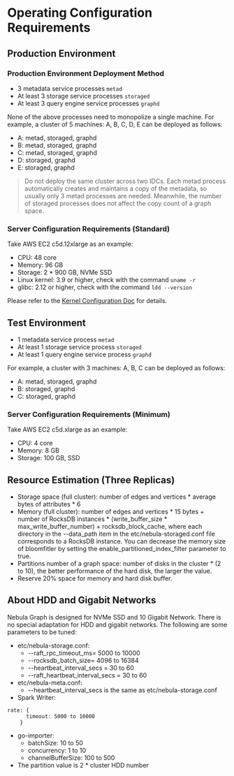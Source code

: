# Operating Configuration Requirements

## Production Environment

### Production Environment Deployment Method

* 3 metadata service processes `metad`
* At least 3 storage service processes `storaged`
* At least 3 query engine service processes `graphd`

None of the above processes need to monopolize a single machine. For example, a cluster of 5 machines: A, B, C, D, E can be deployed as follows:

* A: metad, storaged, graphd
* B: metad, storaged, graphd
* C: metad, storaged, graphd
* D: storaged, graphd
* E: storaged, graphd

> Do not deploy the same cluster across two IDCs.
> Each metad process automatically creates and maintains a copy of the metadata, so usually only 3 metad processes are needed. Meanwhile, the number of storaged processes does not affect the copy count of a graph space.

### Server Configuration Requirements (Standard)

Take AWS EC2 c5d.12xlarge as an example:

* CPU: 48 core
* Memory: 96 GB
* Storage: 2 * 900 GB, NVMe SSD
* Linux kernel: 3.9 or higher, check with the command `uname -r`
* glibc: 2.12 or higher, check with the command `ldd --version`

Please refer to the [Kernel Configuration Doc](./7.kernel-config.md) for details.

## Test Environment

* 1 metadata service process `metad`
* At least 1 storage service process `storaged`
* At least 1 query engine service process `graphd`

For example, a cluster with 3 machines: A, B, C can be deployed as follows:

* A: metad, storaged, graphd
* B: storaged, graphd
* C: storaged, graphd

### Server Configuration Requirements (Minimum)

Take AWS EC2 c5d.xlarge as an example:

* CPU: 4 core
* Memory: 8 GB
* Storage: 100 GB, SSD

## Resource Estimation (Three Replicas)

* Storage space (full cluster): number of edges and vertices * average bytes of attributes * 6
* Memory (full cluster): number of edges and vertices * 15 bytes + number of RocksDB instances * (write_buffer_size * max_write_buffer_number) + rocksdb_block_cache, where each directory in the --data_path item in the etc/nebula-storaged.conf file corresponds to a RocksDB instance. You can decrease the memory size of bloomfitler by setting the enable_partitioned_index_filter parameter to true.
* Partitions number of a graph space: number of disks in the cluster * (2 to 10), the better performance of the hard disk, the larger the value.
* Reserve 20% space for memory and hard disk buffer.

## About HDD and Gigabit Networks

Nebula Graph is designed for NVMe SSD and 10 Gigabit Network. There is no special adaptation for HDD and gigabit networks. The following are some parameters to be tuned:

* etc/nebula-storage.conf:
  * --raft_rpc_timeout_ms= 5000 to 10000
  * --rocksdb_batch_size= 4096 to 16384
  * --heartbeat_interval_secs = 30 to 60
  * --raft_heartbeat_interval_secs = 30 to 60
* etc/nebula-meta.conf:
  * --heartbeat_interval_secs is the same as etc/nebula-storage.conf
* Spark Writer:

```text
rate: {
      timeout: 5000 to 10000
    }
```

* go-importer:
  * batchSize: 10 to 50
  * concurrency: 1 to 10
  * channelBufferSize: 100 to 500
* The partition value is 2 * cluster HDD number
